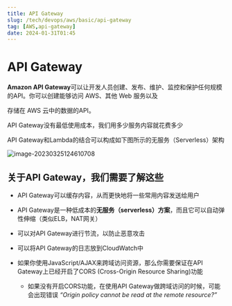 ```yaml
---
title: API Gateway
slug: /tech/devops/aws/basic/api-gateway
tag: [AWS,api-gateway]
date: 2024-01-31T01:45
---
```

# API Gateway

**Amazon API Gateway**可以让开发人员创建、发布、维护、监控和保护任何规模的API。你可以创建能够访问 AWS、其他 Web 服务以及

存储在 AWS 云中的数据的API。

API Gateway没有最低使用成本，我们用多少服务内容就花费多少

API Gateway和Lambda的结合可以构成如下图所示的无服务（Serverless）架构

![image-20230325124610708](https://picgo-starry.oss-cn-beijing.aliyuncs.com/img/devops/AWS/API-gateway-and-lambda.png)

## 关于API Gateway，我们需要了解这些

- API Gateway可以缓存内容，从而更快地将一些常用内容发送给用户

- API Gateway是一种低成本的**无服务（serverless）方案**，而且它可以自动弹性伸缩（类似ELB，NAT网关）

- 可以对API Gateway进行节流，以防止恶意攻击

- 可以将API Gateway的日志放到CloudWatch中

- 如果你使用JavaScript/AJAX来跨域访问资源，那么你需要保证在API Gateway上已经开启了CORS (Cross-Origin Resource Sharing)功能

  - 如果没有开启CORS功能，在使用API Gateway做跨域访问的时候，可能会出现错误 *“Origin policy cannot be read at the remote resource?”*

    


